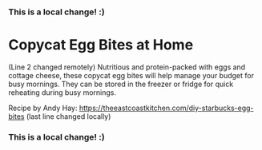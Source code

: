 ### This is a local change! :)
# Copycat Egg Bites at Home
(Line 2 changed remotely)
Nutritious and protein-packed with eggs and cottage cheese, these copycat egg bites will help manage your budget for busy mornings. They can be stored in the freezer or fridge for quick reheating during busy mornings.

Recipe by Andy Hay: https://theeastcoastkitchen.com/diy-starbucks-egg-bites
(last line changed locally)
### This is a local change! :)